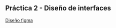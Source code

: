  Práctica 2 - Diseño de interfaces 
-------------
<p><a href="https://www.figma.com/file/U8Ll1HxoNnGngG1fKZIt4x/PAMN?type=design&node-id=0%3A1&mode=design&t=1FTO8saKMljHGIC6-1" title="Title"> Diseño figma </a></p>
